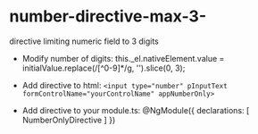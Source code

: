 # number-directive-max-3-
directive limiting numeric field to 3 digits

* Modify number of digits: this._el.nativeElement.value = initialValue.replace(/[^0-9]*/g, '').slice(0, 3);

* Add directive to html: ```<input type="number" pInputText formControlName="yourControlName" appNumberOnly>```

* Add directive to your module.ts: @NgModule({ declarations: [ NumberOnlyDirective ] })
